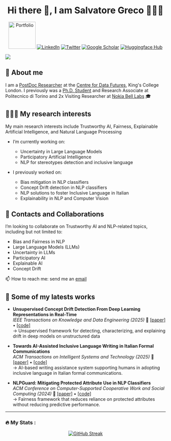 <h1 align="center"> Hi there 👋, I am Salvatore Greco 🧑🏻‍💻 </h1>




<p align="center">
  <a href="https://grecosalvatore.github.io/"><img src="https://img.shields.io/badge/WEBSITE-blue" alt="Portfolio" title="Portfolio" style="width:85px; height:auto;"></a>
  <a href="https://www.linkedin.com/in/salvatore-greco-8a27a5142/"><img alt="LinkedIn" title="LinkedIn"src="https://img.shields.io/badge/linkedin-%230077B5.svg?&style=for-the-badge&logo=linkedin&logoColor=white"></a>
  <a href="https://twitter.com/_salvatoregreco"><img alt="Twitter" title="Twitter" src="https://img.shields.io/badge/Twitter-1DA1F2?style=for-the-badge&logo=twitter&logoColor=white"/></a>
  <a href="https://scholar.google.com/citations?user=d8-6Up8AAAAJ&hl=en"><img alt="Google Scholar" title="Google Scholar" src="https://img.shields.io/badge/scholar-77a9fa.svg?&style=for-the-badge&logo=google-scholar&logoColor=white"></a>
  <a href="https://huggingface.co/grecosalvatore"><img alt="Huggingface Hub" title="Huggingface Hub" src="https://tinyurl.com/hf-shield"></a>
</p>


<a href="https://github.com/404"><img src="https://user-images.githubusercontent.com/73097560/115834477-dbab4500-a447-11eb-908a-139a6edaec5c.gif"></a>

<h2> 📝 About me  </h2>

I am a [PostDoc Researcher](https://www.kcl.ac.uk/people/dr-salvatore-greco) at the [Centre for Data Futures](https://www.kcl.ac.uk/research/centre-for-data-futures), King's College London.
I previously was a [Ph.D. Student](https://www.polito.it/en/education/phd-programmes-and-postgraduate-school/alumni?p=067778) and Research Associate at Politecnico di Torino and 2x Visiting Researcher at [Nokia Bell Labs](https://social-dynamics.net/index.html) 🎓

<h2> 🧑🏻‍💻 My research interests  </h2>

My main research interests include Trustworthy AI, Fairness, Explainable Artificial Intelligence, and Natural Language Processing 

- I’m currently working on:
  - Uncertainty in Large Language Models
  - Participatory Artificial Intelligence
  - NLP for stereotypes detection and inclusive language

- I previously worked on:
  - Bias mitigation in NLP classifiers
  - Concept Drift detection in NLP classifiers
  - NLP solutions to foster Inclusive Language in Italian
  - Explainability in NLP and Computer Vision  


<h2> 📧 Contacts and Collaborations </h2>

I’m looking to collaborate on Trustworthy AI and NLP-related topics, including but not limited to: 
- Bias and Fairness in NLP 
- Large Language Models (LLMs)
- Uncertainty in LLMs
- Participatory AI 
- Explainable AI
- Concept Drift

📫 How to reach me: send me an [email](mailto:salvatore.greco@kcl.ac.uk)

<h2> 📑 Some of my latests works  </h2>

- **Unsupervised Concept Drift Detection From Deep Learning Representations in Real-Time** <br>
  *IEEE Transactions on Knowledge and Data Engineering (2025)* 🔗 [[paper]](https://ieeexplore.ieee.org/document/11103500) • [[code]](https://github.com/grecosalvatore/drift-lens) <br>
  → Unsupervised framework for detecting, characterizing, and explaining drift in deep models on unstructured data  
  

- **Towards AI-Assisted Inclusive Language Writing in Italian Formal Communications** <br>
  *ACM Transactions on Intelligent Systems and Technology (2025)*  🔗 [[paper]](https://dl.acm.org/doi/10.1145/3729237) • [[code]](https://github.com/MorenoLaQuatra/inclusively) <br>
  → AI-based writing assistance system supporting humans in adopting inclusive language in Italian formal communications.
  

- **NLPGuard: Mitigating Protected Attribute Use in NLP Classifiers** <br>
  *ACM Conference on Computer-Supported Cooperative Work and Social Computing (2024)* 🔗 [[paper]](https://dl.acm.org/doi/10.1145/3686924) • [[code]](https://github.com/grecosalvatore/nlpguard) <br>
  → Fairness framework that reduces reliance on protected attributes without reducing predictive performance.  
  

---

### :fire: My Stats :

<p align="center">
  <a href="https://git.io/streak-stats">
    <img src="http://github-readme-streak-stats.herokuapp.com?user=grecosalvatore&theme=dark&background=000000" alt="GitHub Streak">
  </a>
</p>

<!--
[![GitHub Streak](http://github-readme-streak-stats.herokuapp.com?user=grecosalvatore&theme=dark&background=000000)](https://git.io/streak-stats)
[![Top Langs](https://github-readme-stats.vercel.app/api/top-langs/?username=grecosalvatore&layout=compact&theme=vision-friendly-dark)](https://github.com/anuraghazra/github-readme-stats)
-->

